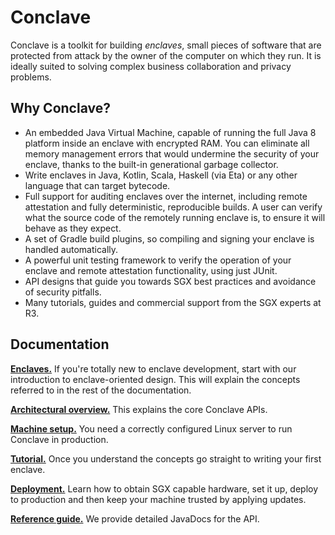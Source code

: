 # Conclave

Conclave is a toolkit for building _enclaves_, small pieces of software that are protected from attack by the owner
of the computer on which they run. It is ideally suited to solving complex business collaboration and privacy problems.

## Why Conclave?

- An embedded Java Virtual Machine, capable of running the full Java 8 platform inside an enclave with encrypted RAM.
  You can eliminate all memory management errors that would undermine the security of your enclave, thanks to the built-in generational garbage collector.
- Write enclaves in Java, Kotlin, Scala, Haskell (via Eta) or any other language that can target bytecode.
- Full support for auditing enclaves over the internet, including remote attestation and fully deterministic,
  reproducible builds. A user can verify what the source code of the remotely running enclave is, to ensure it will
  behave as they expect.
- A set of Gradle build plugins, so compiling and signing your enclave is handled automatically.
- A powerful unit testing framework to verify the operation of your enclave and remote attestation functionality, using just JUnit.
- API designs that guide you towards SGX best practices and avoidance of security pitfalls.
- Many tutorials, guides and commercial support from the SGX experts at R3.

## Documentation

[**Enclaves.**](enclaves.md) If you're totally new to enclave development, start with our introduction to enclave-oriented
design. This will explain the concepts referred to in the rest of the documentation.

[**Architectural overview.**](architecture.md) This explains the core Conclave APIs.

[**Machine setup.**](machine-setup.md) You need a correctly configured Linux server to run Conclave in production. 

[**Tutorial.**](tutorial.md) Once you understand the concepts go straight to writing your first enclave.

[**Deployment.**](deployment.md) Learn how to obtain SGX capable hardware, set it up, deploy to production
and then keep your machine trusted by applying updates.

[**Reference guide.**](api/index.html) We provide detailed JavaDocs for the API.

